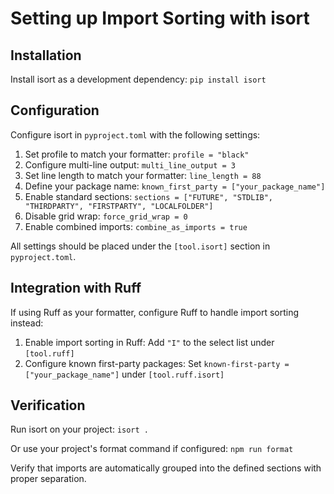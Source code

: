 # Setting up Import Sorting with isort

## Installation

Install isort as a development dependency: `pip install isort`

## Configuration

Configure isort in `pyproject.toml` with the following settings:

1. Set profile to match your formatter: `profile = "black"`
2. Configure multi-line output: `multi_line_output = 3`
3. Set line length to match your formatter: `line_length = 88`
4. Define your package name: `known_first_party = ["your_package_name"]`
5. Enable standard sections: `sections = ["FUTURE", "STDLIB", "THIRDPARTY", "FIRSTPARTY", "LOCALFOLDER"]`
6. Disable grid wrap: `force_grid_wrap = 0`
7. Enable combined imports: `combine_as_imports = true`

All settings should be placed under the `[tool.isort]` section in `pyproject.toml`.

## Integration with Ruff

If using Ruff as your formatter, configure Ruff to handle import sorting instead:

1. Enable import sorting in Ruff: Add `"I"` to the select list under `[tool.ruff]`
2. Configure known first-party packages: Set `known-first-party = ["your_package_name"]` under `[tool.ruff.isort]`

## Verification

Run isort on your project: `isort .`

Or use your project's format command if configured: `npm run format`

Verify that imports are automatically grouped into the defined sections with proper separation.